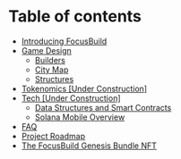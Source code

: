 # Table of contents

* [Introducing FocusBuild](README.md)
* [Game Design](game-mechanics/README.md)
  * [Builders](game-mechanics/builders.md)
  * [City Map](game-mechanics/city-map.md)
  * [Structures](game-mechanics/structure-variation-or-animation.md)
* [Tokenomics \[Under Construction\]](tokenomics-and-revenue-model.md)
* [Tech \[Under Construction\]](tech-under-construction/README.md)
  * [Data Structures and Smart Contracts](tech-under-construction/data-structures-and-smart-contracts.md)
  * [Solana Mobile Overview](tech-under-construction/solana-mobile-overview.md)
* [FAQ](faq.md)
* [Project Roadmap](project-roadmap.md)
* [The FocusBuild Genesis Bundle NFT](the-focusbuild-genesis-bundle-nft.md)
